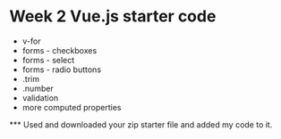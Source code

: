 # Week 2 Vue.js starter code  

* v-for 
* forms - checkboxes
* forms - select 
* forms - radio buttons
* .trim
* .number
* validation
* more computed properties



*** Used and downloaded your zip starter file and added my code to it.
